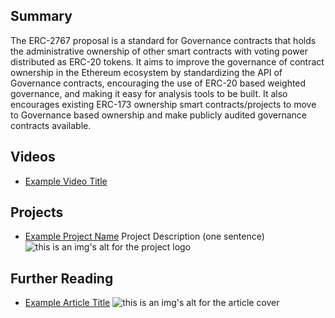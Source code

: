 ## Summary

The ERC-2767 proposal is a standard for Governance contracts that holds the administrative ownership of other smart contracts with voting power distributed as ERC-20 tokens. It aims to improve the governance of contract ownership in the Ethereum ecosystem by standardizing the API of Governance contracts, encouraging the use of ERC-20 based weighted governance, and making it easy for analysis tools to be built. It also encourages existing ERC-173 ownership smart contracts/projects to move to Governance based ownership and make publicly audited governance contracts available.

## Videos

- [Example Video Title](https://www.youtube.com/watch?v=TDGq4aeevgY)

## Projects

- [Example Project Name](https://xxxx.xxx/xxxxx) Project Description (one sentence) ![this is an img's alt for the project logo](https://xxxx.xxx/project-logo.xxx)

## Further Reading

- [Example Article Title](https://xxxx.xxx/xxxxx) ![this is an img's alt for the article cover](https://xxxx.xxx/article-cover.xxx)
